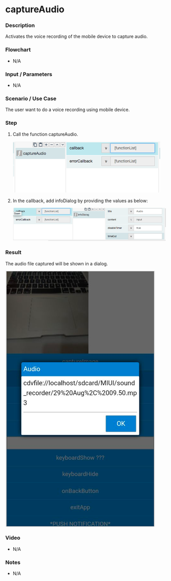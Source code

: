 # captureAudio

### Description

Activates the voice recording of the mobile device to capture audio.

### Flowchart

- N/A

### Input / Parameters

- N/A

### Scenario / Use Case

The user want to do a voice recording using mobile device.

### Step

1. Call the function captureAudio.
    
    ![](captureAudio-step-1.png?raw=true)
    
2. In the callback, add infoDialog by providing the values as below:

    ![](captureAudio-step-2.png?raw=true)
    
### Result

The audio file captured will be shown in a dialog.

![](captureAudio-result-1.png?raw=true)

### Video

- N/A
<!--[![Video](http://i.imgur.com/Ot5DWAW.png)](https://youtu.be/StTqXEQ2l-Y?t=35s)-->

### Notes

- N/A